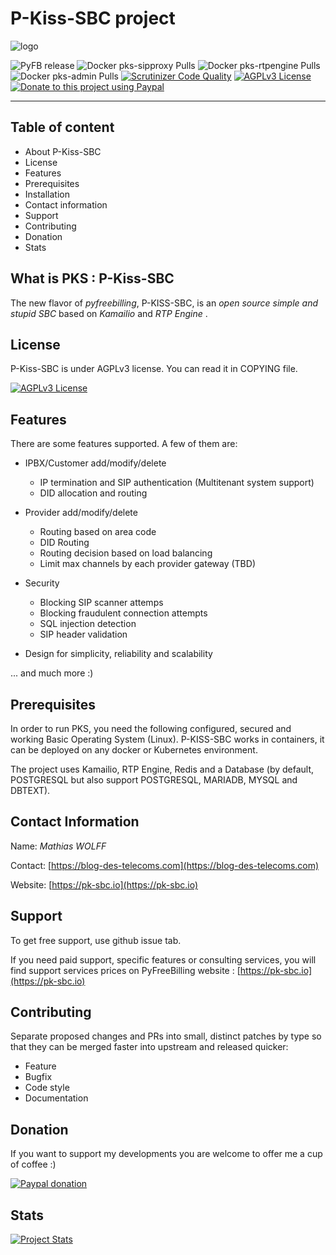 # P-Kiss-SBC project

![logo](http://www.pyfreebilling.com/wp-content/uploads/2014/12/PyFreeBilling-logo-small.png)

![PyFB release](https://img.shields.io/badge/PKS_version-4.0.3-8A2BE2)
![Docker pks-sipproxy Pulls](https://img.shields.io/docker/pulls/mwolff44w/pks-sipproxy)
![Docker pks-rtpengine Pulls](https://img.shields.io/docker/pulls/mwolff44w/pks-rtpengine)
![Docker pks-admin Pulls](https://img.shields.io/docker/pulls/mwolff44w/pks-admin)
[![Scrutinizer Code Quality](https://scrutinizer-ci.com/g/mwolff44/pyfreebilling/badges/quality-score.png?b=master)](https://scrutinizer-ci.com/g/mwolff44/pyfreebilling/?branch=master)
[![AGPLv3 License](https://img.shields.io/badge/license-AGPLv3-blue.svg?style=flat-square)](http://www.fsf.org)
[![Donate to this project using Paypal](https://img.shields.io/badge/paypal-donate-red.svg)](https://www.paypal.com/cgi-bin/webscr?cmd=_donations&business=FANG9JC63Q7DY&lc=FR&item_name=PyFreeBilling&currency_code=EUR&bn=PP%2dDonationsBF%3abtn_donateCC_LG%2egif%3aNonHosted&pk_campaign=donation)

---

## Table of content

- About P-Kiss-SBC
- License
- Features
- Prerequisites
- Installation
- Contact information
- Support
- Contributing
- Donation
- Stats

## What is PKS : P-Kiss-SBC

The new flavor of *pyfreebilling*, P-KISS-SBC, is an *open source simple and stupid SBC* based on *Kamailio* and *RTP Engine* .

## License

P-Kiss-SBC is under AGPLv3 license. You can read it in COPYING file.

[![AGPLv3 License](https://img.shields.io/badge/license-AGPLv3-blue.svg?style=flat-square)](http://www.fsf.org)

## Features

There are some features supported. A few of them are:

- IPBX/Customer add/modify/delete
  - IP termination and SIP authentication (Multitenant system support)
  - DID allocation and routing

- Provider add/modify/delete
  - Routing based on area code
  - DID Routing
  - Routing decision based on load balancing
  - Limit max channels by each provider gateway (TBD)

- Security
  - Blocking SIP scanner attemps
  - Blocking fraudulent connection attempts
  - SQL injection detection
  - SIP header validation

- Design for simplicity, reliability and scalability

... and much more :)

## Prerequisites

In order to run PKS, you need the following configured, secured  and
working Basic Operating System (Linux). P-KISS-SBC works in containers, it can be deployed on any docker or Kubernetes environment.

The project uses Kamailio, RTP Engine, Redis and a Database (by default, POSTGRESQL but also support POSTGRESQL, MARIADB, MYSQL and DBTEXT).

## Contact Information

Name: *Mathias WOLFF*

Contact: [https://blog-des-telecoms.com](https://blog-des-telecoms.com)

Website: [https://pk-sbc.io](https://pk-sbc.io)

## Support

To get free support, use github issue tab.

If you need paid support, specific features or consulting services, you will find support services prices on PyFreeBilling website : [https://pk-sbc.io](https://pk-sbc.io)

## Contributing

Separate proposed changes and PRs into small, distinct patches by type so that they can be merged faster into upstream and released quicker:

- Feature
- Bugfix
- Code style
- Documentation

## Donation

If you want to support my developments you are welcome to offer me a cup of coffee :)

[![Paypal donation](static/donate_button_red.jpg)](https://www.paypal.com/cgi-bin/webscr?cmd=_donations&business=FANG9JC63Q7DY&lc=FR&item_name=PyFreeBilling&currency_code=EUR&bn=PP%2dDonationsBF%3abtn_donateCC_LG%2egif%3aNonHosted)

## Stats

[![Project Stats](https://www.openhub.net/p/pyfreebilling/widgets/project_thin_badge.gif)](https://www.openhub.net/p/pyfreebilling)
